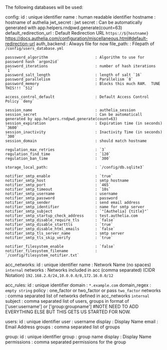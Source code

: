 The following databases will be used:

config:
    id                                      : unique identifier
    name                                    : human readable identifier
    hostname                                : hostname of authelia
    jwt_secret                              : jwt secret
                                            : Can be automatically generated with app.helpers.rndpwd.generate(count=63)
    default_redirection_url                 : Default Redirection URL `https://${hostname}`
                                              https://docs.authelia.com/configuration/miscellaneous.html#default-redirection-url
    auth_backend                            : Always file for now
    file_path:                              : Filepath of `/config/users_database.yml`

    passsword_algorithm                     : Algorithm to use for password hash `argon2id`
    password_iterations                     : number of hash iterations `1`
    password_salt_length                    : length of salt `16`
    password_parallelism                    : Parallelism `8`
    password_memory                         : Blocks this much RAM.  TUNE THIS!!! `512`
 
    access_control_default                  : Default Access Control Policy `deny`
 
    session_name                            : authelia_session
    session_secret                          : Can be automaticall generated by app.helpers.rndpwd.generate(count=63)
    session_expiration                      : Expiration time (in seconds) `3600`
    session_inactivity                      : Inactivity Time (in seconds) `300`
    session_domain                          : should match hostname

    regulation_max_retries                  : `3`
    regulation_find_time                    : `120`
    regulation_ban_time                     : `300`

    storage_local_path:                     : `/config/db.sqlite3`
    
    notifier_smtp_enable                    : `true`
    notifier_smtp_host                      : smtp hostname
    notifier_smtp_port                      : `465`
    notifier_smtp_timeout                   : `10s`
    notifier_smtp_username                  : username
    notifier_smtp_password                  : password
    notifier_smtp_sender                    : send email address
    notifier_smtp_identifier                : name for smtp server
    notifier_smtp_subject                   : `"[Authelia] {title}"`
    notifier_smtp_startup_check_address     : test.authelia.com
    notifier_smtp_disable_require_tls       : `false`
    notifier_smtp_disable_starttls          : `true`
    notifier_smtp_disable_html_emails       : `false`
    notifier_smtp_tls_server_name           : smtp server
    notifier_smtp_tls_skip_verify           : `true`

    notifier_filesystem_enable              : `false`
    notifier_filesystem_filename            : `/config/filesystem_notifier.txt`

acc_networks:
    id                                      : unique identifier
    name                                    : Network Name (no spaces) `internal`
    networks                                : Networks included in acc (comma separated) (CIDR Notation) `192.168.2.0/24,10.0.0.0/8,172.16.0.0/12`

acc_rules:
    id                                      : unique identifier
    domain                                  : `*.example.com`
    domain_regex                            : `empty string`
    policy                                  : one_factor or two_factor or pass `two_factor`
    networks                                : comma separated list of networks defined in acc_networks `internal`
    subject                                 : comma separated list of users, groups in format of ['user:username'] or ['group:groupname']
    #NOTE NEED TO ADD EVERYTHING ELSE BUT THIS GETS US STARTED FOR NOW.

users:
    id                                      : unique identifier
    user                                    : username
    display                                 : Display Name
    email                                   : Email Address
    groups                                  : comma separated list of groups

group:
    id                                      : unique identifier
    group                                   : group name
    display                                 : Display Name
    permissions                             : comma separated permissions for the group